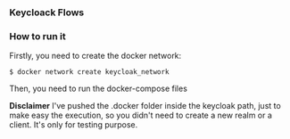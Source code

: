 ### Keycloack Flows

### How to run it

Firstly, you need to create the docker network:

`$ docker network create keycloak_network`

Then, you need to run the docker-compose files

**Disclaimer**
I've pushed the .docker folder inside the keycloak path, just to make easy the execution, so you didn't need to create a new realm or a client. It's only for testing purpose.

